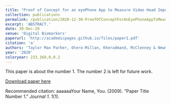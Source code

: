 ```yaml
---
title: "Proof of Concept for an eyePhone App to Measure Video Head Impulses"
collection: publications
permalink: /publication/2020-12-30-ProofOfConceptForAnEyePhoneAppToMeasureVideoHeadImpulses
excerpt: 'ABSTRACT.'
date: 30-Dec-20
venue: 'Digital Biomarkers'
paperurl: 'http://academicpages.github.io/files/paper1.pdf'
citation: 'a'
authors: 'Taylor Max Parker, Otero-Millan, Kheradmand, McClenney & Newman-Toker'
year: '2020'
coloryear: 233,168,0,0.2
---
```

This paper is about the number 1. The number 2 is left for future work.

[Download paper here](http://academicpages.github.io/files/paper1.pdf)

Recommended citation: aaaaaaYour Name, You. (2009). "Paper Title Number 1." <i>Journal 1</i>. 1(1).
